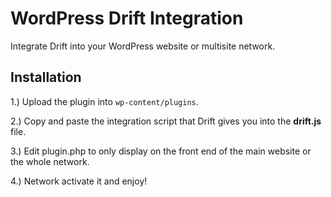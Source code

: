 # WordPress Drift Integration
Integrate Drift into your WordPress website or multisite network.

## Installation
1.) Upload the plugin into ``wp-content/plugins``.

2.) Copy and paste the integration script that Drift gives you into the <b>drift.js</b> file.

3.) Edit plugin.php to only display on the front end of the main website or the whole network.

4.) Network activate it and enjoy!



